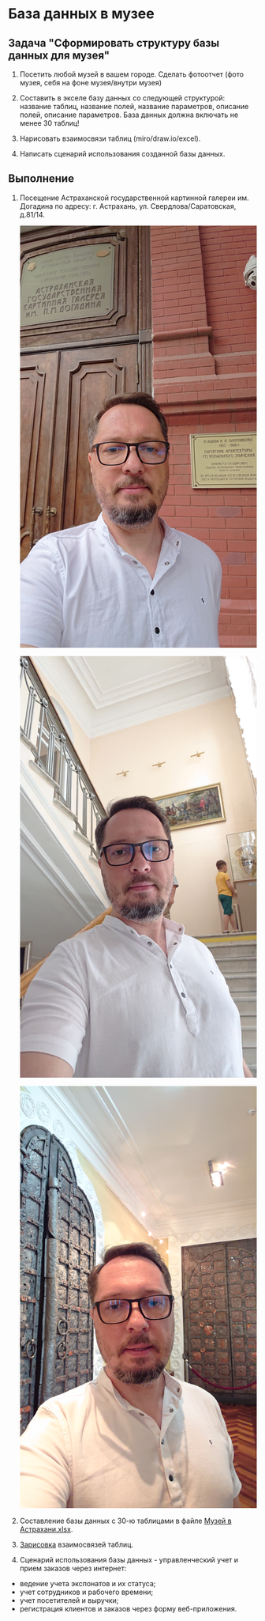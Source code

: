 # База данных в музее

## Задача "Сформировать структуру базы данных для музея"

1. Посетить любой музей в вашем городе. Сделать фотоотчет (фото музея, себя на фоне музея/внутри музея)
2. Составить в экселе базу данных со следующей структурой: название таблиц, название полей, название параметров, описание полей, описание параметров. База данных должна включать не менее 30 таблиц!
3. Нарисовать взаимосвязи таблиц (miro/draw.io/excel).

4. Написать сценарий использования созданной базы данных.

## Выполнение

1. Посещение Астраханской государственной картинной галереи им. Догадина по адресу: г. Астрахань, ул. Свердлова/Саратовская, д.81/14.

    ![На входе](%D0%BF%D0%B0%D1%80%D0%B0%D0%B4%D0%BD%D0%B0%D1%8F.JPG)

    ![Внутри](%D0%B2%D0%BD%D1%83%D1%82%D1%80%D0%B8.JPG)

    ![В первом зале](1%20%D0%B7%D0%B0%D0%BB.JPG)

2. Составление базы данных с 30-ю таблицами в файле [Музей в Астрахани.xlsx](https://docs.google.com/spreadsheets/d/1MqnFQBOWFqtTGsB-k67m1tASp-FRjiUmDvDC-ao9iq4/edit?usp=sharing).

3. [Зарисовка](https://drive.google.com/file/d/1Uz5r0YAee1VDBL2N6KgW0MUDrvPC6V_I/view?usp=sharing) взаимосвязей таблиц.

4. Сценарий использования базы данных - управленческий учет и прием заказов через интернет:

- ведение учета экспонатов и их статуса;
- учет сотрудников и рабочего времени;
- учет посетителей и выручки;
- регистрация клиентов и заказов через форму веб-приложения.

